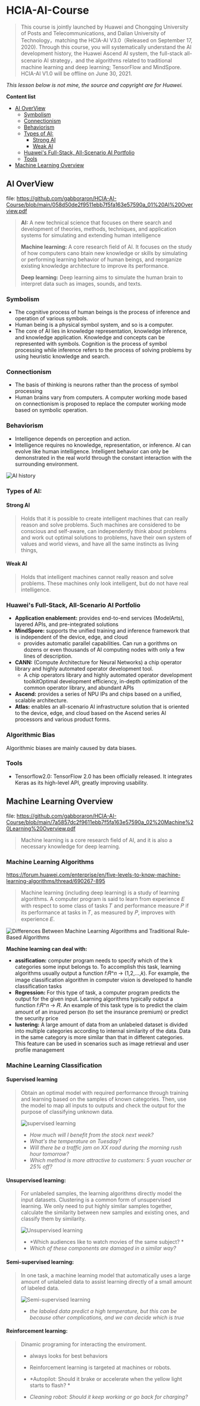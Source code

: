 # HCIA-AI-Course
> This course is jointly launched by Huawei and Chongqing University of Posts and Telecommunications, and Dalian University of Technology，matching the HCIA-AI V3.0（Released on September 17, 2020). Through this course, you will systematically understand the AI development history, the Huawei Ascend AI system, the full-stack all-scenario AI strategy，and the algorithms related to traditional machine learning and deep learning; TensorFlow and MindSpore. HCIA-AI V1.0 will be offline on June 30, 2021.

*This lesson below is not mine, the source and copyright are for Huawei.*

**Content list**
- [AI OverView](https://github.com/gabboraron/HCIA-AI-Course#ai-overview)
  - [Symbolism](https://github.com/gabboraron/HCIA-AI-Course#symbolism)
  - [Connectionism](https://github.com/gabboraron/HCIA-AI-Course#connectionism)
  - [Behaviorism](https://github.com/gabboraron/HCIA-AI-Course#behaviorism)
  - [Types of AI:](https://github.com/gabboraron/HCIA-AI-Course#types-of-ai)
    - [Strong AI](https://github.com/gabboraron/HCIA-AI-Course#strong-ai)  
    - [Weak AI](https://github.com/gabboraron/HCIA-AI-Course#weak-ai)
  - [Huawei's Full-Stack, All-Scenario AI Portfolio](https://github.com/gabboraron/HCIA-AI-Course#huaweis-full-stack-all-scenario-ai-portfolio)
  - [Tools](https://github.com/gabboraron/HCIA-AI-Course#tools)
- [Machine Learning Overview](https://github.com/gabboraron/HCIA-AI-Course#machine-larning-oerview)


## AI OverView
file: https://github.com/gabboraron/HCIA-AI-Course/blob/main/058d50de2f9511ebb7f5fa163e57590a_01%20AI%20Overview.pdf

> **AI:** A new technical science that focuses on there search and development of theories, methods, techniques, and application systems for simulating and extending human intelligence
> 
> **Machine learning:** A core research field of AI. It focuses on the study of how computers cano btain new knowledge or skills by simulating or performing learning behavior of human beings, and reorganize existing knowledge architecture to improve its performance.
> 
> **Deep learning:** Deep learning aims to simulate the human brain to interpret data such as images, sounds, and texts.

### Symbolism
- The cognitive process of human beings is the process of inference and operation of various symbols.
- Human being is a physical symbol system, and so is a computer.
- The core of AI lies in knowledge representation, knowledge inference, and knowledge application. Knowledge and concepts can be represented with symbols. Cognition is the process of symbol processing while inference refers to the process of solving problems by using heuristic knowledge and search.

### Connectionism
- The basis of thinking is neurons rather than the process of symbol processing
- Human brains vary from computers. A computer working mode based on connectionism is proposed to replace the computer working mode based on symbolic operation.

### Behaviorism
- Intelligence depends on perception and action.
- Intelligence requires no knowledge, representation, or inference. AI can evolve like human intelligence. Intelligent behavior can only be demonstrated in the real world through the constant interaction with the surrounding environment.

![AI history](https://www.korem.com/wp-content/uploads/2020/03/history-of-artificial-intelligence-graphic-1024x577.jpg)

### Types of AI:
#### Strong AI
> Holds that it is possible to create intelligent machines that can really reason and solve problems. Such machines are considered to be conscious and self-aware, can independently think about problems and work out optimal solutions to problems, have their own system of values and world views, and have all the same instincts as living things,
#### Weak AI
> Holds that intelligent machines cannot really reason and solve problems. These machines only look intelligent, but do not have real intelligence.

### Huawei's Full-Stack, All-Scenario AI Portfolio
- **Application enablement:** provides end-to-end services (ModelArts), layered APIs, and pre-integrated solutions
- **MindSpore:** supports the unified training and inference framework that is independent of the device, edge, and cloud
    - provides automatic parallel capabilities. Can run a gorithms on dozens or even thousands of AI computing nodes with only a few lines of description.
- **CANN:** (Compute Architecture for Neural Networks) a chip operator library and highly automated operator development tool.
    - A chip operators library and highly automated operator development toolkitOptimal development efficiency, in-depth optimization of the common operator library, and abundant APIs 
- **Ascend:** provides a series of NPU IPs and chips based on a unified, scalable architecture.
- **Atlas:** enables an all-scenario AI infrastructure solution that is oriented to the device, edge, and cloud based on the Ascend series AI processors and various product forms.

### Algorithmic Bias
Algorithmic biases are mainly caused by data biases.

### Tools
- Tensorflow2.0: TensorFlow 2.0 has been officially released. It integrates Keras as its high-level API, greatly improving usability.

## Machine Learning Overview
file: https://github.com/gabboraron/HCIA-AI-Course/blob/main/7a5857dc2f9611ebb7f5fa163e57590a_02%20Machine%20Learning%20Overview.pdf

>  Machine learning is a core research field of AI, and it is also a necessary knowledge for deep learning. 

### Machine Learning Algorithms
https://forum.huawei.com/enterprise/en/five-levels-to-know-machine-learning-algorithms/thread/690267-895
> Machine learning (including deep learning) is a study of learning algorithms. A computer program is said to learn from experience 𝐸 with respect to some class of tasks 𝑇 and performance measure 𝑃 if its performance at tasks in 𝑇, as measured by 𝑃, improves with experience 𝐸.

![Differences Between Machine Learning Algorithms and Traditional Rule-Based Algorithms
](https://forum.huawei.com/enterprise/en/data/attachment/forum/202101/25/195307umpen4eayawnz0xf.png?Differences%20between%20machine%20learning%20algorithms%20and%20traditional%20rule-based%20algorithms.PNG)

**Machine learning can deal with:**
- **assification:** computer program needs to specify which of the k categories some input belongs to. To accomplish this task, learning algorithms usually output a function 𝑓:𝑅^𝑛 → (1,2,…,𝑘). For example, the image classification algorithm in computer vision is developed to handle classification tasks
- **Regression:** For this type of task, a computer program predicts the output for the given input. Learning algorithms typically output a function 𝑓:𝑅^𝑛 → 𝑅. An example of this task type is to predict the claim amount of an insured person (to set the insurance premium) or predict the security price
- **lustering:** A large amount of data from an unlabeled dataset is divided into multiple categories according to internal similarity of the data. Data in the same category is more similar than that in different categories. This feature can be used in scenarios such as image retrieval and user profile management

### Machine Learning Classification
#### Supervised learning
> Obtain an optimal model with required performance through training and learning based on the samples of known categories. Then, use the model to map all inputs to outputs and check the output for the purpose of classifying unknown data. 
> 
> ![supervised learning](https://forum.huawei.com/enterprise/en/data/attachment/forum/202102/22/165027pu2brbhruaolhxlu.png?4.PNG)
> 
> - *How much will I benefit from the stock next week?*
> - *What's the temperature on Tuesday?*
> - *Will there be a traffic jam on XX road during the morning rush hour tomorrow?*
> - *Which method is more attractive to customers: 5 yuan voucher or 25% off?*

#### Unsupervised learning: 
> For unlabeled samples, the learning algorithms directly model the input datasets. Clustering is a common form of unsupervised learning. We only need to put highly similar samples together, calculate the similarity between new samples and existing ones, and classify them by similarity. 
> 
> ![Unsupervised learning](https://forum.huawei.com/enterprise/en/data/attachment/forum/202102/22/165158r8ochahaoam39tia.png?6.PNG)
> 
> - *Which audiences like to watch movies of the same subject? *
> - *Which of these components are damaged in a similar way?*

####  Semi-supervised learning: 
> In one task, a machine learning model that automatically uses a large amount of unlabeled data to assist learning directly of a small amount of labeled data. 
> 
> ![Semi-supervised learning](https://forum.huawei.com/enterprise/en/data/attachment/forum/202102/22/165027pu2brbhruaolhxlu.png?4.PNG)
> - *the labaled data predict a high temperature, but this can be because other complications, and we can decide which is true*

####  Reinforcement learning: 
> Dinamic programing for interacting the enviroment.
> - always looks for best behaviors
> - Reinforcement learning is targeted at machines or robots. 
> 
> - *Autopilot: Should it brake or accelerate when the yellow light starts to flash? *
> - *Cleaning robot: Should it keep working or go back for charging?*
